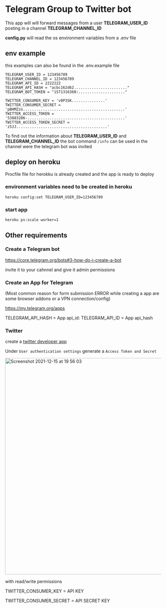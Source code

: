 # Telegram Group to Twitter bot

This app will will forward messages from a user **TELEGRAM_USER_ID** posting in a channel  **TELEGRAM_CHANNEL_ID** 

**config.py** will read the os environment variables from a .env file

## env example

this examples can also be found in the .env.example file
```
TELEGRAM_USER_ID = 123456789
TELEGRAM_CHANNEL_ID = 123456789
TELEGRAM_API_ID = 2222222
TELEGRAM_API_HASH = "acbc162d62........................"
TELEGRAM_BOT_TOKEN = "1571316368:....................."

TWITTER_CONSUMER_KEY = 'v0P3SK...............'
TWITTER_CONSUMER_SECRET = 'pBHMZzo..............................................'
TWITTER_ACCESS_TOKEN = '53883286-............................................'
TWITTER_ACCESS_TOKEN_SECRET = 'z5JJ.........................................'
```
To find out the information about **TELEGRAM_USER_ID** and **TELEGRAM_CHANNEL_ID** 
the bot command `/info` can be used in the channel were the telegram bot was invited

## deploy on heroku

Procfile file for herokku is already created and the app is ready to deploy

### environment variables need to be created in heroku

`heroku config:set TELEGRAM_USER_ID=123456789`

### **start app** 

`heroku ps:scale worker=1`

## Other requirements 

### Create a Telegram bot

https://core.telegram.org/bots#3-how-do-i-create-a-bot

invite it to your cahnnel and give it admin permissions

### Create an App for Telegram 

(Most common reason for form submission ERROR while creating a app are some browser addons or a VPN connection/config)

https://my.telegram.org/apps

TELEGRAM_API_HASH = App api_id:
TELEGRAM_API_ID = App api_hash


### Twitter

create a [twitter developer app](https://developer.twitter.com/)

Under `User authentication settings` generate a `Access Token and Secret`

<img width="697" alt="Screenshot 2021-12-15 at 19 56 03" src="https://user-images.githubusercontent.com/31136147/146239766-8c3ae52d-5157-426f-b319-54b4c1a836e5.png">

with read/write permissions

TWITTER_CONSUMER_KEY = API KEY

TWITTER_CONSUMER_SECRET = API SECRET KEY 


